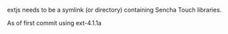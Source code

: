 extjs needs to be a symlink (or directory) containing Sencha Touch libraries.

As of first commit using ext-4.1.1a
